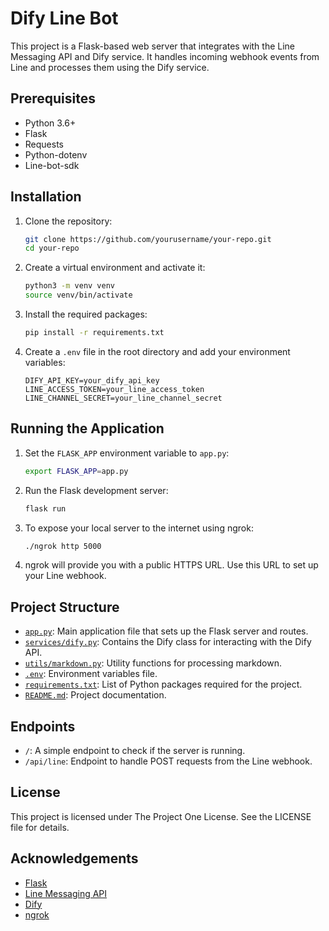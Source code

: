 # Dify Line Bot 

This project is a Flask-based web server that integrates with the Line Messaging API and Dify service. It handles incoming webhook events from Line and processes them using the Dify service.

## Prerequisites

- Python 3.6+
- Flask
- Requests
- Python-dotenv
- Line-bot-sdk

## Installation

1. Clone the repository:

    ```bash
    git clone https://github.com/yourusername/your-repo.git
    cd your-repo
    ```

2. Create a virtual environment and activate it:

    ```bash
    python3 -m venv venv
    source venv/bin/activate
    ```

3. Install the required packages:

    ```bash
    pip install -r requirements.txt
    ```

4. Create a `.env` file in the root directory and add your environment variables:

    ```env
    DIFY_API_KEY=your_dify_api_key
    LINE_ACCESS_TOKEN=your_line_access_token
    LINE_CHANNEL_SECRET=your_line_channel_secret
    ```

## Running the Application

1. Set the `FLASK_APP` environment variable to `app.py`:

    ```bash
    export FLASK_APP=app.py
    ```

2. Run the Flask development server:

    ```bash
    flask run
    ```

3. To expose your local server to the internet using ngrok:

    ```bash
    ./ngrok http 5000
    ```

4. ngrok will provide you with a public HTTPS URL. Use this URL to set up your Line webhook.

## Project Structure

- [`app.py`](command:_github.copilot.openRelativePath?%5B%7B%22scheme%22%3A%22file%22%2C%22authority%22%3A%22%22%2C%22path%22%3A%22%2FUsers%2Fsekaizato%2Fproject%2Fsupport%2Fpko%2Fbot%2Fapp.py%22%2C%22query%22%3A%22%22%2C%22fragment%22%3A%22%22%7D%5D "/Users/sekaizato/project/support/pko/bot/app.py"): Main application file that sets up the Flask server and routes.
- [`services/dify.py`](command:_github.copilot.openRelativePath?%5B%7B%22scheme%22%3A%22file%22%2C%22authority%22%3A%22%22%2C%22path%22%3A%22%2FUsers%2Fsekaizato%2Fproject%2Fsupport%2Fpko%2Fbot%2Fservices%2Fdify.py%22%2C%22query%22%3A%22%22%2C%22fragment%22%3A%22%22%7D%5D "/Users/sekaizato/project/support/pko/bot/services/dify.py"): Contains the Dify class for interacting with the Dify API.
- [`utils/markdown.py`](command:_github.copilot.openRelativePath?%5B%7B%22scheme%22%3A%22file%22%2C%22authority%22%3A%22%22%2C%22path%22%3A%22%2FUsers%2Fsekaizato%2Fproject%2Fsupport%2Fpko%2Fbot%2Futils%2Fmarkdown.py%22%2C%22query%22%3A%22%22%2C%22fragment%22%3A%22%22%7D%5D "/Users/sekaizato/project/support/pko/bot/utils/markdown.py"): Utility functions for processing markdown.
- [`.env`](command:_github.copilot.openRelativePath?%5B%7B%22scheme%22%3A%22file%22%2C%22authority%22%3A%22%22%2C%22path%22%3A%22%2FUsers%2Fsekaizato%2Fproject%2Fsupport%2Fpko%2Fbot%2F.env%22%2C%22query%22%3A%22%22%2C%22fragment%22%3A%22%22%7D%5D "/Users/sekaizato/project/support/pko/bot/.env"): Environment variables file.
- [`requirements.txt`](command:_github.copilot.openRelativePath?%5B%7B%22scheme%22%3A%22file%22%2C%22authority%22%3A%22%22%2C%22path%22%3A%22%2FUsers%2Fsekaizato%2Fproject%2Fsupport%2Fpko%2Fbot%2Frequirements.txt%22%2C%22query%22%3A%22%22%2C%22fragment%22%3A%22%22%7D%5D "/Users/sekaizato/project/support/pko/bot/requirements.txt"): List of Python packages required for the project.
- [`README.md`](command:_github.copilot.openRelativePath?%5B%7B%22scheme%22%3A%22file%22%2C%22authority%22%3A%22%22%2C%22path%22%3A%22%2FUsers%2Fsekaizato%2Fproject%2Fsupport%2Fpko%2Fbot%2FREADME.md%22%2C%22query%22%3A%22%22%2C%22fragment%22%3A%22%22%7D%5D "/Users/sekaizato/project/support/pko/bot/README.md"): Project documentation.

## Endpoints

- `/`: A simple endpoint to check if the server is running.
- `/api/line`: Endpoint to handle POST requests from the Line webhook.

## License

This project is licensed under The Project One License. See the LICENSE file for details.

## Acknowledgements

- [Flask](https://flask.palletsprojects.com/)
- [Line Messaging API](https://developers.line.biz/en/docs/messaging-api/)
- [Dify](https://dify.ai/)
- [ngrok](https://ngrok.com/)


